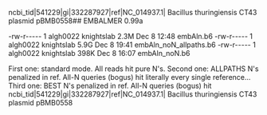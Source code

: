  ncbi_tid|541229|gi|332287927|ref|NC_014937.1| Bacillus thuringiensis CT43 plasmid pBMB0558## EMBALMER 0.99a

-rw-r-----  1 algh0022 knightslab 2.3M Dec  8 12:48 embAln.b6
-rw-r-----  1 algh0022 knightslab 5.9G Dec  8 19:41 embAln_noN_allpaths.b6
-rw-r-----  1 algh0022 knightslab 398K Dec  8 16:07 embAln_noN.b6


First one: standard mode. All reads hit pure N's.
Second one: ALLPATHS N's penalized in ref. All-N queries (bogus) hit literally every single reference...
Third one: BEST N's penalized in ref. All-N queries (bogus) hit ncbi_tid|541229|gi|332287927|ref|NC_014937.1| Bacillus thuringiensis CT43 plasmid pBMB0558

